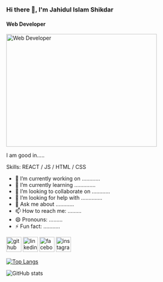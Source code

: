 ### Hi there 👋, I'm Jahidul Islam Shikdar
#### Web Developer
<img src="https://avatars.githubusercontent.com/u/118066090?s=400&u=075f83103b4a57f39560893cb905ea6dbb91ec9f&v=4" alt="Web Developer" width="400" height="300">






I am good in.....

Skills: REACT / JS / HTML / CSS

- 🔭 I’m currently working on ............ 
- 🌱 I’m currently learning .............. 
- 👯 I’m looking to collaborate on ............ 
- 🤔 I’m looking for help with .............. 
- 💬 Ask me about ............ 
- 📫 How to reach me: ......... 
- 😄 Pronouns: ......... 
- ⚡ Fun fact: ........... 


[<img  src='https://cdn.jsdelivr.net/npm/simple-icons@3.0.1/icons/github.svg' alt='github' height='40'>](https://github.com/jishad10)  [<img src='https://cdn.jsdelivr.net/npm/simple-icons@3.0.1/icons/linkedin.svg' alt='linkedin' height='40'>](https://www.linkedin.com/in/https://www.linkedin.com/in/jahidul-islam-shikdar-3b1b18293//)  [<img src='https://cdn.jsdelivr.net/npm/simple-icons@3.0.1/icons/facebook.svg' alt='facebook' height='40'>](https://www.facebook.com/https://web.facebook.com/jahidulislam.jishad)  [<img src='https://cdn.jsdelivr.net/npm/simple-icons@3.0.1/icons/instagram.svg' alt='instagram' height='40'>](https://www.instagram.com/https://www.instagram.com/jahidulislamjishad/?hl=en/)  

[![Top Langs](https://github-readme-stats.vercel.app/api/top-langs/?username=jishad10)](https://github.com/anuraghazra/github-readme-stats)

![GitHub stats](https://github-readme-stats.vercel.app/api?username=jishad10&show_icons=true)  

